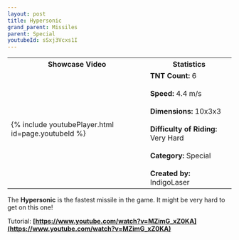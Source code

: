 ```yaml
---
layout: post
title: Hypersonic
grand_parent: Missiles
parent: Special
youtubeId: sSxj3Vcxs1I
---
```


<table>
    <tr>
        <th>Showcase Video</th>
        <th>Statistics</th>
    </tr>
    <tr>
        <td>{% include youtubePlayer.html id=page.youtubeId %}</td>
        <td>
            <b>TNT Count:</b> 6<br><br>
            <b>Speed:</b> 4.4 m/s<br><br>
            <b>Dimensions:</b> 10x3x3<br><br>
            <b>Difficulty of Riding:</b> Very Hard<br><br>
            <b>Category:</b> Special<br><br>
            <b>Created by:</b> IndigoLaser
        </td>
    </tr>
</table>

The **Hypersonic** is the fastest missile in the game. It might be very hard to get on this one!

Tutorial: __[https://www.youtube.com/watch?v=MZimG_xZ0KA](https://www.youtube.com/watch?v=MZimG_xZ0KA)__